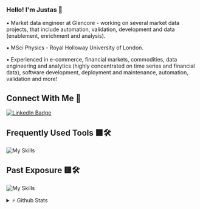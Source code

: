 ### Hello! I'm Justas 👋

▪️ Market data engineer at Glencore - working on several market data projects, that include automation, validation, development and data (enablement, enrichment and analysis).
  
▪️ MSci Physics - Royal Holloway University of London.
  
▪️ Experienced in e-commerce, financial markets, commodities, data engineering and analytics (highly concentrated on time series and financial data), software development, deployment and maintenance, automation, validation and more!

## Connect With Me 💬
[![LinkedIn Badge](https://img.shields.io/badge/LinkedIn-Profile-informational?style=flat&logo=linkedin&logoColor=white&color=blue)](https://www.linkedin.com/in/justasbauras/)

## Frequently Used Tools 🟩🛠️
![My Skills](https://skillicons.dev/icons?i=py,html,css,bash,powershell,git,github,githubactions,md,vscode,regex,docker,azure,kubernetes,postman)

## Past Exposure 🟨🛠️
![My Skills](https://skillicons.dev/icons?i=fastapi,js,cpp,postgres,flask,aws,latex,mysql,anaconda,sklearn)

<details>
<summary> ⚡ Github Stats</summary>
<br>
<!-- 
<p>
  <a href="#"><img src="https://github-readme-streak-stats.herokuapp.com/?user=justas-b&count_private=true" width="400"></a>
</p>
  -->
 <p>
  <a href="#"><img src="https://github-readme-stats.vercel.app/api?username=justas-b&show_icons=true&count_private=true" width="400"></a>
</p>

</details>
